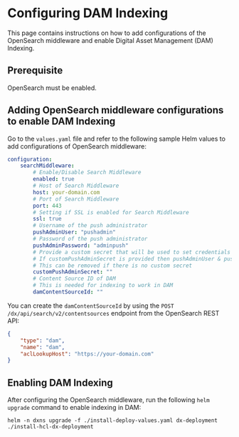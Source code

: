 # Configuring DAM Indexing

This page contains instructions on how to add configurations of the OpenSearch middleware and enable Digital Asset Management (DAM) Indexing.

## Prerequisite

OpenSearch must be enabled.

## Adding OpenSearch middleware configurations to enable DAM Indexing

Go to the `values.yaml` file and refer to the following sample Helm values to add configurations of OpenSearch middleware:

```yaml
configuration:
    searchMiddleware:
        # Enable/Disable Search Middleware
        enabled: true
        # Host of Search Middleware
        host: your-domain.com
        # Port of Search Middleware
        port: 443
        # Setting if SSL is enabled for Search Middleware
        ssl: true
        # Username of the push administrator
        pushAdminUser: "pushadmin"
        # Password of the push administrator
        pushAdminPassword: "adminpush"
        # Provide a custom secret that will be used to set credentials for push administration
        # If customPushAdminSecret is provided then pushAdminUser & pushAdminPassword values are ignored
        # This can be removed if there is no custom secret
        customPushAdminSecret: ""
        # Content Source ID of DAM
        # This is needed for indexing to work in DAM
        damContentSourceId: ""
```

You can create the `damContentSourceId` by using the `POST` `/dx/api/search/v2/contentsources` endpoint from the OpenSearch REST API:

```json
{
    "type": "dam",
    "name": "dam",
    "aclLookupHost": "https://your-domain.com"
}
```

## Enabling DAM Indexing

After configuring the OpenSearch middleware, run the following `helm upgrade` command to enable indexing in DAM:

```
helm -n dxns upgrade -f ./install-deploy-values.yaml dx-deployment ./install-hcl-dx-deployment
```
